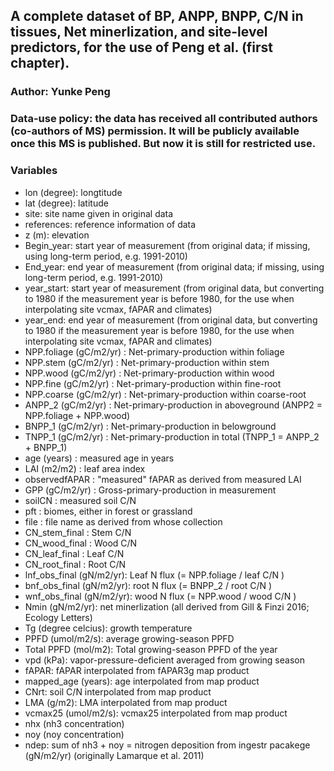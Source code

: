 
## A complete dataset of BP, ANPP, BNPP, C/N in tissues, Net minerlization, and site-level predictors, for the use of Peng et al. (first chapter).
### Author: Yunke Peng
### Data-use policy: the data has received all contributed authors (co-authors of MS) permission. It will be publicly available once this MS is published. But now it is still for restricted use.

### Variables
* lon (degree): longtitude 
* lat (degree): latitude 
* site: site name given in original data
* references: reference information of data
* z (m): elevation
* Begin_year: start year of measurement (from original data; if missing, using long-term period, e.g. 1991-2010) 
* End_year: end year of measurement (from original data; if missing, using long-term period, e.g. 1991-2010) 
* year_start: start year of measurement (from original data, but converting to 1980 if the measurement year is before 1980, for the use when interpolating site vcmax, fAPAR and climates) 
* year_end: end year of measurement (from original data, but converting to 1980 if the measurement year is before 1980, for the use when interpolating site vcmax, fAPAR and climates) 
* NPP.foliage (gC/m2/yr) :  Net-primary-production within foliage
* NPP.stem (gC/m2/yr) :  Net-primary-production within stem
* NPP.wood (gC/m2/yr) :  Net-primary-production within wood
* NPP.fine (gC/m2/yr) :  Net-primary-production within fine-root
* NPP.coarse (gC/m2/yr) :  Net-primary-production within coarse-root
* ANPP_2 (gC/m2/yr) :  Net-primary-production in aboveground (ANPP2 = NPP.foliage + NPP.wood)
* BNPP_1 (gC/m2/yr) :  Net-primary-production in belowground 
* TNPP_1 (gC/m2/yr) :  Net-primary-production in total (TNPP_1 = ANPP_2 + BNPP_1) 
* age (years) : measured age in years
* LAI (m2/m2)  : leaf area index
* observedfAPAR  : "measured" fAPAR as derived from measured LAI 
* GPP (gC/m2/yr) : Gross-primary-production in measurement
* soilCN : measured soil C/N
* pft : biomes, either in forest or grassland
* file : file name as derived from whose collection
* CN_stem_final : Stem C/N
* CN_wood_final : Wood C/N
* CN_leaf_final : Leaf C/N
* CN_root_final : Root C/N
* lnf_obs_final (gN/m2/yr): Leaf N flux (= NPP.foliage / leaf C/N )
* bnf_obs_final (gN/m2/yr): root N flux (= BNPP_2 / root C/N )
* wnf_obs_final (gN/m2/yr): wood N flux (= NPP.wood / wood C/N )
* Nmin (gN/m2/yr): net minerlization (all derived from Gill & Finzi 2016; Ecology Letters)
* Tg (degree celcius): growth temperature
* PPFD (umol/m2/s): average growing-season PPFD
* Total PPFD (mol/m2): Total growing-season PPFD of the year
* vpd (kPa): vapor-pressure-deficient averaged from growing season
* fAPAR: fAPAR interpolated from fAPAR3g map product
* mapped_age (years): age interpolated from map product
* CNrt: soil C/N interpolated from map product
* LMA (g/m2): LMA interpolated from map product
* vcmax25 (umol/m2/s): vcmax25 interpolated from map product
* nhx (nh3 concentration)
* noy (noy concentration)
* ndep: sum of nh3 + noy = nitrogen deposition from ingestr pacakege (gN/m2/yr) (originally Lamarque et al. 2011)
